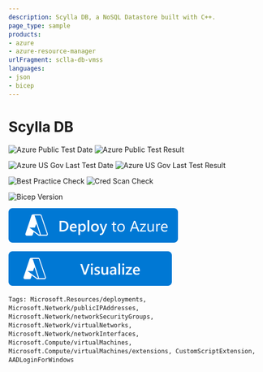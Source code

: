 ```yaml
---
description: Scylla DB, a NoSQL Datastore built with C++.
page_type: sample
products:
- azure
- azure-resource-manager
urlFragment: sclla-db-vmss
languages:
- json
- bicep
---
```

# Scylla DB

![Azure Public Test Date](https://azurequickstartsservice.blob.core.windows.net/badges/application-workloads/scylla/scylla-db-vmss/PublicLastTestDate.svg)
![Azure Public Test Result](https://azurequickstartsservice.blob.core.windows.net/badges/application-workloads/scylla/scylla-db-vmss/PublicDeployment.svg)

![Azure US Gov Last Test Date](https://azurequickstartsservice.blob.core.windows.net/badges/application-workloads/scylla/scylla-db-vmss/FairfaxLastTestDate.svg)
![Azure US Gov Last Test Result](https://azurequickstartsservice.blob.core.windows.net/badges/application-workloads/scylla/scylla-db-vmss/FairfaxDeployment.svg)

![Best Practice Check](https://azurequickstartsservice.blob.core.windows.net/badges/application-workloads/scylla/scylla-db-vmss/BestPracticeResult.svg)
![Cred Scan Check](https://azurequickstartsservice.blob.core.windows.net/badges/application-workloads/scylla/scylla-db-vmss/CredScanResult.svg)

![Bicep Version](https://azurequickstartsservice.blob.core.windows.net/badges/application-workloads/scylla/scylla-db-vmss/BicepVersion.svg)

[![Deploy To Azure](https://raw.githubusercontent.com/Azure/azure-quickstart-templates/master/1-CONTRIBUTION-GUIDE/images/deploytoazure.svg?sanitize=true)](https://portal.azure.com/#create/Microsoft.Template/uri/https%3A%2F%2Fraw.githubusercontent.com%2FAzure%2Fazure-quickstart-templates%2Fmaster%2Fapplication-workloads%2Fscylla%2Fscylla-db-vmss%2Fazuredeploy.json)

[![Visualize](https://raw.githubusercontent.com/Azure/azure-quickstart-templates/master/1-CONTRIBUTION-GUIDE/images/visualizebutton.svg?sanitize=true)](http://armviz.io/#/?load=https%3A%2F%2Fraw.githubusercontent.com%2FAzure%2Fazure-quickstart-templates%2Fmaster%2Fapplication-workloads%2Fscylla%2Fscylla-db-vmss%2Fazuredeploy.json)

`Tags: Microsoft.Resources/deployments, Microsoft.Network/publicIPAddresses, Microsoft.Network/networkSecurityGroups, Microsoft.Network/virtualNetworks, Microsoft.Network/networkInterfaces, Microsoft.Compute/virtualMachines, Microsoft.Compute/virtualMachines/extensions, CustomScriptExtension, AADLoginForWindows`
